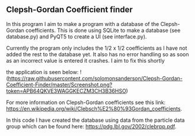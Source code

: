 ## Clepsh-Gordan Coefficient finder ##
In this program I aim to make a program with a database of the Clepsh-Gordan coefficients.
This is done using SQLite to make a database (see database.py) and PyQT5 to create a UI (see interface.py).

Currently the program only includes the 1/2 x 1/2 coefficients as I have not added the rest to the database yet.
It also has no error handling so as soon as an incorrect value is entered it crashes. I aim to fix this shortly

the application is seen below:
!(https://raw.githubusercontent.com/solomonsanderson/Clepsh-Gordan-Coefficient-Finder/master/Screenshot.png?token=APB64QKVE3WAGGKECZM3CH3B36HSO)

For more information on Clepsh-Gordan coefficients see this link: https://en.wikipedia.org/wiki/Clebsch%E2%80%93Gordan_coefficients.

In this code I have created the database using data from the particle data group which can be found here: https://pdg.lbl.gov/2002/clebrpp.pdf.

